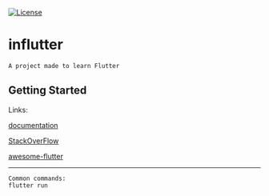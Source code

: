 [![License](https://img.shields.io/badge/license-MIT-blue.svg?style=flat-square)](https://github.com/inPhoenix/)


# influtter

    A project made to learn Flutter

## Getting Started

Links:

[documentation](https://flutter.io/)

[StackOverFlow](https://stackoverflow.com/questions/tagged/flutter?sort=votes)

[awesome-flutter](https://github.com/Solido/awesome-flutter/)

---
    Common commands: 
    flutter run
